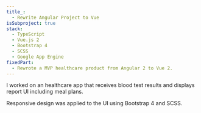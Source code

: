 ```yaml
---
title_:
  - Rewrite Angular Project to Vue
isSubproject: true
stack:
  - TypeScript
  - Vue.js 2
  - Bootstrap 4
  - SCSS
  - Google App Engine
fixedPart:
  - Rewrote a MVP healthcare product from Angular 2 to Vue 2.
---
```


I worked on an healthcare app that receives blood test results and displays report UI including meal plans.

Responsive design was applied to the UI using Bootstrap 4 and SCSS.
